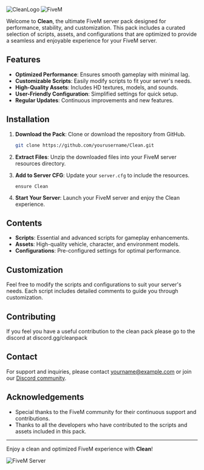 ![CleanLogo](https://i.imgur.com/A1uhWjY.png)
![FiveM](https://img.shields.io/badge/FiveM-Server%20Pack-orange)



Welcome to **Clean**, the ultimate FiveM server pack designed for performance, stability, and customization. This pack includes a curated selection of scripts, assets, and configurations that are optimized to provide a seamless and enjoyable experience for your FiveM server.

## Features

- **Optimized Performance**: Ensures smooth gameplay with minimal lag.
- **Customizable Scripts**: Easily modify scripts to fit your server's needs.
- **High-Quality Assets**: Includes HD textures, models, and sounds.
- **User-Friendly Configuration**: Simplified settings for quick setup.
- **Regular Updates**: Continuous improvements and new features.

## Installation

1. **Download the Pack**: Clone or download the repository from GitHub.
    ```sh
    git clone https://github.com/yourusername/Clean.git
    ```

2. **Extract Files**: Unzip the downloaded files into your FiveM server resources directory.

3. **Add to Server CFG**: Update your `server.cfg` to include the resources.
    ```plaintext
    ensure Clean
    ```

4. **Start Your Server**: Launch your FiveM server and enjoy the Clean experience.

## Contents

- **Scripts**: Essential and advanced scripts for gameplay enhancements.
- **Assets**: High-quality vehicle, character, and environment models.
- **Configurations**: Pre-configured settings for optimal performance.

## Customization

Feel free to modify the scripts and configurations to suit your server's needs. Each script includes detailed comments to guide you through customization.

## Contributing

If you feel you have a useful contribution to the clean pack please go to the discord at discord.gg/cleanpack

## Contact

For support and inquiries, please contact [yourname@example.com](mailto:yourname@example.com) or join our [Discord community](https://discord.gg/yourdiscord).

## Acknowledgements

- Special thanks to the FiveM community for their continuous support and contributions.
- Thanks to all the developers who have contributed to the scripts and assets included in this pack.

---

Enjoy a clean and optimized FiveM experience with **Clean**!

![FiveM Server](https://i.imgur.com/yourimage.png)
